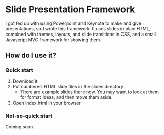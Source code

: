 # Slide Presentation Framework

I got fed up with using Powerpoint and Keynote to make and give presentations, so I wrote this framework.  It uses slides in plain HTML, combined with themes, layouts, and slide transitions in CSS, and a small Javascript MVC framework for showing them.

## How do I use it?

### Quick start

1. Download it
1. Put numbered HTML slide files in the slides directory
	- There are example slides there now.  You may want to look at them for format ideas, and then move them aside.
1. Open index.html in your browser

### Not-so-quick start

Coming soon